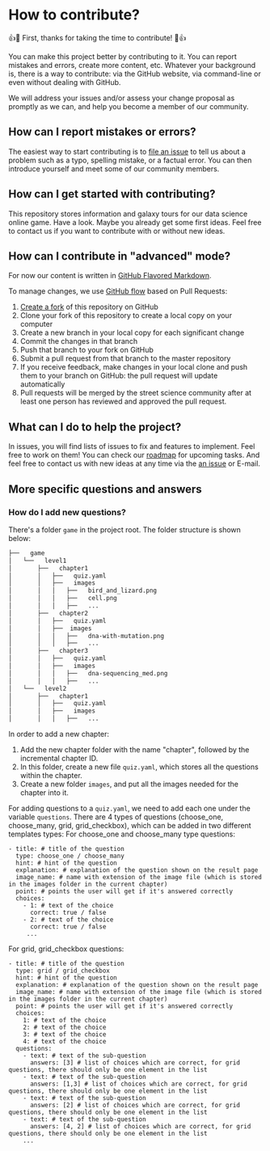 # How to contribute?

:+1::tada: First, thanks for taking the time to contribute! :tada::+1:

You can make this project better by contributing to it. You can report mistakes
and errors, create more content, etc. Whatever your background is, there is a
way to contribute: via the GitHub website, via command-line or even without
dealing with GitHub.

We will address your issues and/or assess your change proposal as promptly as we
can, and help you become a member of our community.

## How can I report mistakes or errors?

The easiest way to start contributing is to [file an issue](issues/new) to tell
us about a problem such as a typo, spelling mistake, or a factual error. You can
then introduce yourself and meet some of our community members.

## How can I get started with contributing?

This repository stores information and galaxy tours for our data science online game. Have a look. Maybe you already get some first ideas. Feel free to contact us if you want to contribute with or without new ideas. 

## How can I contribute in "advanced" mode?

For now our content is written in
[GitHub Flavored Markdown](https://guides.github.com/features/mastering-markdown/).

To manage changes, we use
[GitHub flow](https://guides.github.com/introduction/flow/) based on Pull
Requests:

1. [Create a fork](https://help.github.com/articles/fork-a-repo/) of this
   repository on GitHub
2. Clone your fork of this repository to create a local copy on your computer
3. Create a new branch in your local copy for each significant change
4. Commit the changes in that branch
5. Push that branch to your fork on GitHub
6. Submit a pull request from that branch to the master repository
7. If you receive feedback, make changes in your local clone and push them to
   your branch on GitHub: the pull request will update automatically
8. Pull requests will be merged by the street science community after at least one
   person has reviewed and approved the pull request.

## What can I do to help the project?

In issues, you will find lists of issues to fix and features to implement. Feel
free to work on them! You can check our [roadmap](../../issues/1) for upcoming tasks.
And feel free to contact us with new ideas at any time via the [an issue](issues/new) or E-mail.

## More specific questions and answers

### How do I add new questions?

There's a folder `game` in the project root. The folder structure is shown below:
```bash
├──   game
│   └──   level1
│       ├──   chapter1
│       │   ├──   quiz.yaml
│       │   ├──   images
│       │   │   ├──   bird_and_lizard.png
│       │   │   ├──   cell.png
│       │   │   ├──   ...
│       ├──   chapter2
│       │   ├──   quiz.yaml
│       │   ├──  images
│       │   │   ├──   dna-with-mutation.png
│       │   │   ├──   ...
│       ├──   chapter3
│       │   ├──   quiz.yaml
│       │   ├──   images
│       │   │   ├──   dna-sequencing_med.png
│       │   │   ├──   ...
│   └──   level2
│       ├──   chapter1
│       │   ├──   quiz.yaml
│       │   ├──   images
│       │   │   ├──   ...
```

In order to add a new chapter:
1. Add the new chapter folder with the name "chapter", followed by the incremental chapter ID.
2. In this folder, create a new file `quiz.yaml`, which stores all the questions within the chapter. 
3. Create a new folder `images`, and put all the images needed for the chapter into it.

For adding questions to a `quiz.yaml`, we need to add each one under the variable `questions`.
There are 4 types of questions (choose_one, choose_many, grid, grid_checkbox), which can be added in two different templates types:
For choose_one and choose_many type questions:
```
- title: # title of the question
  type: choose_one / choose_many
  hint: # hint of the question
  explanation: # explanation of the question shown on the result page
  image_name: # name with extension of the image file (which is stored in the images folder in the current chapter)
  point: # points the user will get if it's answered correctly
  choices:
    - 1: # text of the choice
      correct: true / false
    - 2: # text of the choice
      correct: true / false
     ...
```

For grid, grid_checkbox questions:
```
- title: # title of the question
  type: grid / grid_checkbox
  hint: # hint of the question
  explanation: # explanation of the question shown on the result page
  image_name: # name with extension of the image file (which is stored in the images folder in the current chapter)
  point: # points the user will get if it's answered correctly
  choices:
    1: # text of the choice
    2: # text of the choice
    3: # text of the choice
    4: # text of the choice
  questions:
    - text: # text of the sub-question
      answers: [3] # list of choices which are correct, for grid questions, there should only be one element in the list
    - text: # text of the sub-question
      answers: [1,3] # list of choices which are correct, for grid questions, there should only be one element in the list
    - text: # text of the sub-question
      answers: [2] # list of choices which are correct, for grid questions, there should only be one element in the list
    - text: # text of the sub-question
      answers: [4, 2] # list of choices which are correct, for grid questions, there should only be one element in the list
    ...
```